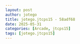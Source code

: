 ```yaml
---
layout: post
author: jotego
title: jotego.jtcps15 - 58adf68
date: 2025-05-31
categories: [Arcade, jtcps15]
tags: [jotego.jtcps15]
---
```


